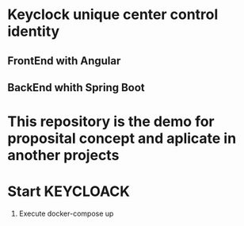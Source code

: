 
# Keyclock unique center control identity  

## FrontEnd with Angular 

## BackEnd whith Spring Boot




# This repository is the demo for proposital concept and aplicate in another projects


# Start KEYCLOACK 

1. Execute docker-compose up  